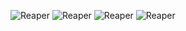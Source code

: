 ![Reaper](https://i.ibb.co/w0xd7FW/Reaper.png) 
![Reaper](https://i.ibb.co/6y2C9r6/Reaper.png)
![Reaper](https://i.ibb.co/PYMMprb/Reaper.png)
![Reaper](https://i.ibb.co/wpTyBjj/20200902-145142.png)
